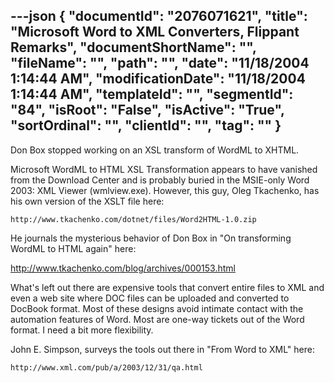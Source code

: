 ---json
{
  "documentId": "2076071621",
  "title": "Microsoft Word to XML Converters, Flippant Remarks",
  "documentShortName": "",
  "fileName": "",
  "path": "",
  "date": "11/18/2004 1:14:44 AM",
  "modificationDate": "11/18/2004 1:14:44 AM",
  "templateId": "",
  "segmentId": "84",
  "isRoot": "False",
  "isActive": "True",
  "sortOrdinal": "",
  "clientId": "",
  "tag": ""
}
---

Don Box stopped working on an XSL transform of WordML to XHTML.

Microsoft WordML to HTML XSL Transformation appears to have vanished from the Download Center and is probably buried in the MSIE-only Word 2003: XML Viewer (wmlview.exe). However, this guy, Oleg Tkachenko, has his own version of the XSLT file here:

    http://www.tkachenko.com/dotnet/files/Word2HTML-1.0.zip

He journals the mysterious behavior of Don Box in &quot;On transforming WordML to HTML again&quot; here:

   http://www.tkachenko.com/blog/archives/000153.html

What's left out there are expensive tools that convert entire files to XML and even a web site where DOC files can be uploaded and converted to DocBook format. Most of these designs avoid intimate contact with the automation features of Word. Most are one-way tickets out of the Word format. I need a bit more flexibility.

John E. Simpson, surveys the tools out there in &quot;From Word to XML&quot; here:

    http://www.xml.com/pub/a/2003/12/31/qa.html
